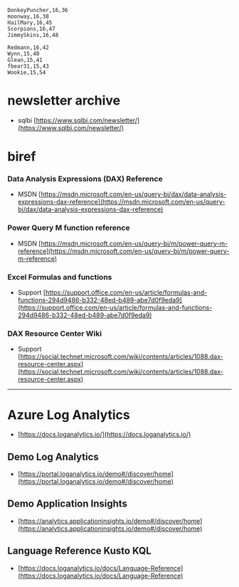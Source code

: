 ```
DonkeyPuncher,16,36
moonway,16,38
HailMary,16,45
Scorpions,16,47
JimmySkins,16,48
```

```
Redmann,16,42
Wynn,15,40
Glean,15,41
fbear31,15,43
Wookie,15,54
```

# newsletter archive
- sqlbi [https://www.sqlbi.com/newsletter/](https://www.sqlbi.com/newsletter/)

# biref

### Data Analysis Expressions (DAX) Reference
- MSDN [https://msdn.microsoft.com/en-us/query-bi/dax/data-analysis-expressions-dax-reference](https://msdn.microsoft.com/en-us/query-bi/dax/data-analysis-expressions-dax-reference)

### Power Query M function reference
- MSDN [https://msdn.microsoft.com/en-us/query-bi/m/power-query-m-reference](https://msdn.microsoft.com/en-us/query-bi/m/power-query-m-reference)

### Excel Formulas and functions
- Support [https://support.office.com/en-us/article/formulas-and-functions-294d9486-b332-48ed-b489-abe7d0f9eda9](https://support.office.com/en-us/article/formulas-and-functions-294d9486-b332-48ed-b489-abe7d0f9eda9)

### DAX Resource Center Wiki
- Support [https://social.technet.microsoft.com/wiki/contents/articles/1088.dax-resource-center.aspx](https://social.technet.microsoft.com/wiki/contents/articles/1088.dax-resource-center.aspx)

___

# Azure Log Analytics
- [https://docs.loganalytics.io/](https://docs.loganalytics.io/)

## Demo Log Analytics
- [https://portal.loganalytics.io/demo#/discover/home](https://portal.loganalytics.io/demo#/discover/home)

## Demo Application Insights
- [https://analytics.applicationinsights.io/demo#/discover/home](https://analytics.applicationinsights.io/demo#/discover/home)

## Language Reference Kusto KQL
- [https://docs.loganalytics.io/docs/Language-Reference](https://docs.loganalytics.io/docs/Language-Reference)

